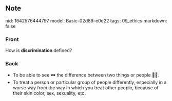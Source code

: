 ## Note
nid: 1642576444797
model: Basic-02d89-e0e22
tags: 09_ethics
markdown: false

### Front
How is <b>discrimination </b>defined?

### Back
<ul><li>To be able to see 🕶️ the difference between two things or people 🙎‍♂️.</li><li>To treat a person or particular group of people differently, especially in a worse way from the way in which you treat other people, because of their skin color, sex, sexuality, etc.</li></ul>
